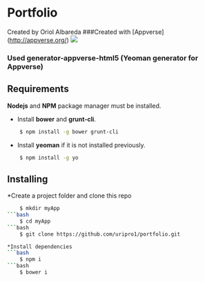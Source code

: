 Portfolio
============

Created by Oriol Albareda
###Created with [Appverse] (http://appverse.org/)
![](http://appversed.files.wordpress.com/2012/12/logo.png)

### Used generator-appverse-html5 (Yeoman generator for Appverse)

Requirements
-------------
**Nodejs** and **NPM** package manager must be installed.

* Install **bower** and **grunt-cli**.

```bash
    $ npm install -g bower grunt-cli
```
 
* Install **yeoman** if it is not installed previously.

```bash
    $ npm install -g yo
```

Installing
-------------

*Create a project folder and clone this repo
```bash
    $ mkdir myApp
```bash
    $ cd myApp
```bash
    $ git clone https://github.com/uripro1/portfolio.git

*Install dependencies
```bash
    $ npm i
```bash
    $ bower i